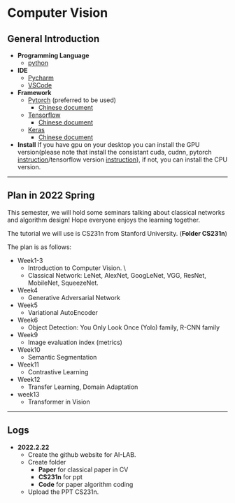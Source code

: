 # Computer Vision
## General Introduction
- **Programming Language**
    - [python](https://www.anaconda.com/products/individual)
- **IDE**
    - [Pycharm](https://www.jetbrains.com/pycharm/download/)
    - [VSCode](https://code.visualstudio.com/Download)
- **Framework**
    - [Pytorch](https://pytorch.org/) (preferred to be used)
        - [Chinese document](https://pytorch-cn.readthedocs.io/zh/latest/)
    - [Tensorflow](https://www.tensorflow.org/) 
        - [Chinese document](https://www.tensorflow.org/?hl=zh-cn)
    - [Keras](https://keras.io/)
        - [Chinese document](https://keras.io/zh/)
- **Install** If you have gpu on your desktop you can install the GPU version(please note that install the consistant cuda, cudnn, pytorch [instruction](https://zhuanlan.zhihu.com/p/88903659)/tensorflow version [instruction](https://tensorflow.juejin.im/install/install_windows.html)), if not, you can install the CPU version.
---
## Plan in 2022 Spring
This semester, we will hold some seminars talking about classical networks and algorithm design! Hope everyone enjoys the learning together. 

The tutorial we will use is CS231n from Stanford University. (**Folder CS231n**) 

The plan is as follows:
- Week1-3 
    - Introduction to Computer Vision. \
    - Classical Network: LeNet, AlexNet, GoogLeNet, VGG, ResNet, MobileNet, SqueezeNet.
- Week4 
    - Generative Adversarial Network
- Week5
    - Variational AutoEncoder
- Week6
    - Object Detection: You Only Look Once (Yolo) family, R-CNN family
- Week9
    - Image evaluation index (metrics)
- Week10
    - Semantic Segmentation
- Week11
    - Contrastive Learning
- Week12
    - Transfer Learning, Domain Adaptation
- week13
    - Transformer in Vision
---
## Logs
- **2022.2.22** 
    - Create the github website for AI-LAB.
    - Create folder
        - **Paper** for classical paper in CV
        - **CS231n** for ppt
        - **Code** for paper algorithm coding
    - Upload the PPT CS231n. 


